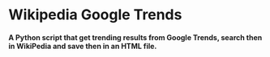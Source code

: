 # Wikipedia Google Trends

#### A Python script that get trending results from Google Trends, search then in WikiPedia and save then in an HTML file.
